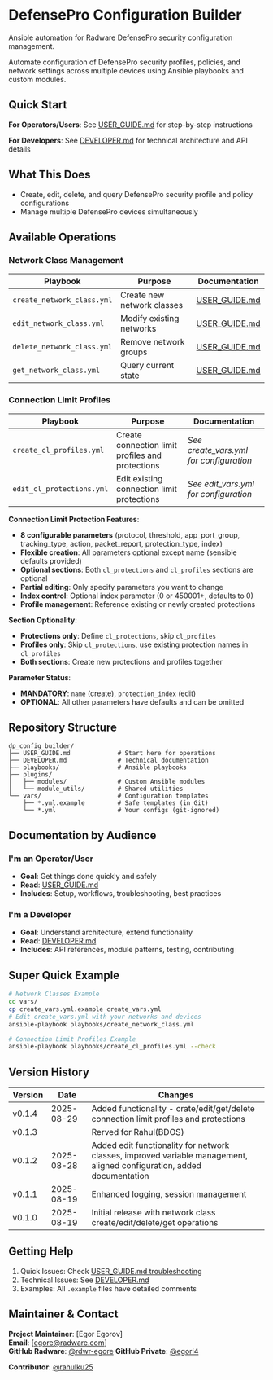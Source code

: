 # DefensePro Configuration Builder

Ansible automation for Radware DefensePro security configuration management.

Automate configuration of DefensePro security profiles, policies, and network settings across multiple devices using Ansible playbooks and custom modules.

## Quick Start

**For Operators/Users**: See [USER_GUIDE.md](USER_GUIDE.md) for step-by-step instructions

**For Developers**: See [DEVELOPER.md](DEVELOPER.md) for technical architecture and API details

## What This Does

- Create, edit, delete, and query DefensePro security profile and policy configurations
- Manage multiple DefensePro devices simultaneously

## Available Operations

### Network Class Management

| Playbook | Purpose | Documentation |
|----------|---------|---------------|
| `create_network_class.yml` | Create new network classes | [USER_GUIDE.md](USER_GUIDE.md#workflow-1-create-new-network-classes) |
| `edit_network_class.yml` | Modify existing networks | [USER_GUIDE.md](USER_GUIDE.md#workflow-2-modify-existing-networks) |
| `delete_network_class.yml` | Remove network groups | [USER_GUIDE.md](USER_GUIDE.md#workflow-3-clean-up-networks) |
| `get_network_class.yml` | Query current state | [USER_GUIDE.md](USER_GUIDE.md#common-workflows) |

### Connection Limit Profiles

| Playbook | Purpose | Documentation |
|----------|---------|---------------|
| `create_cl_profiles.yml` | Create connection limit profiles and protections | *See create_vars.yml for configuration* |
| `edit_cl_protections.yml` | Edit existing connection limit protections | *See edit_vars.yml for configuration* |

**Connection Limit Protection Features**:
-  **8 configurable parameters** (protocol, threshold, app_port_group, tracking_type, action, packet_report, protection_type, index)
-  **Flexible creation**: All parameters optional except name (sensible defaults provided)
-  **Optional sections**: Both `cl_protections` and `cl_profiles` sections are optional
-  **Partial editing**: Only specify parameters you want to change
-  **Index control**: Optional index parameter (0 or 450001+, defaults to 0)
-  **Profile management**: Reference existing or newly created protections

**Section Optionality**:
- **Protections only**: Define `cl_protections`, skip `cl_profiles`
- **Profiles only**: Skip `cl_protections`, use existing protection names in `cl_profiles`
- **Both sections**: Create new protections and profiles together

**Parameter Status**:
- **MANDATORY**: `name` (create), `protection_index` (edit)  
- **OPTIONAL**: All other parameters have defaults and can be omitted



## Repository Structure

```
dp_config_builder/
├── USER_GUIDE.md             # Start here for operations
├── DEVELOPER.md              # Technical documentation  
├── playbooks/                # Ansible playbooks
├── plugins/
│   ├── modules/              # Custom Ansible modules
│   └── module_utils/         # Shared utilities
└── vars/                     # Configuration templates
    ├── *.yml.example         # Safe templates (in Git)
    └── *.yml                 # Your configs (git-ignored)
```

## Documentation by Audience

### I'm an Operator/User
- **Goal**: Get things done quickly and safely
- **Read**: [USER_GUIDE.md](USER_GUIDE.md)
- **Includes**: Setup, workflows, troubleshooting, best practices

### I'm a Developer
- **Goal**: Understand architecture, extend functionality
- **Read**: [DEVELOPER.md](DEVELOPER.md)
- **Includes**: API references, module patterns, testing, contributing

## Super Quick Example

```bash
# Network Classes Example
cd vars/
cp create_vars.yml.example create_vars.yml
# Edit create_vars.yml with your networks and devices
ansible-playbook playbooks/create_network_class.yml

# Connection Limit Profiles Example  
ansible-playbook playbooks/create_cl_profiles.yml --check
```

## Version History

| Version | Date | Changes |
|---------|------|---------|
| v0.1.4 | 2025-08-29 | Added functionality - crate/edit/get/delete connection limit profiles and protections |
| v0.1.3 |       | Rerved for Rahul(BDOS)|
| v0.1.2 | 2025-08-28 | Added edit functionality for network classes, improved variable management, aligned configuration, added documentation |
| v0.1.1 | 2025-08-19 | Enhanced logging, session management |
| v0.1.0 | 2025-08-19 | Initial release with network class create/edit/delete/get operations |

## Getting Help

1. Quick Issues: Check [USER_GUIDE.md troubleshooting](USER_GUIDE.md#troubleshooting)
2. Technical Issues: See [DEVELOPER.md](DEVELOPER.md)
3. Examples: All `.example` files have detailed comments

## Maintainer & Contact

**Project Maintainer**: [Egor Egorov]  
**Email**: [egore@radware.com]  
**GitHub Radware**: [@rdwr-egore](https://github.com/rdwr-egore)
**GitHub Private**: [@egori4](https://github.com/egori4)

**Contributor**:  [@rahulku25](https://github.com/rahulku25)
